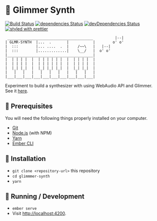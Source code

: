 # :musical_keyboard: Glimmer Synth

[![Build Status](https://travis-ci.org/jimenglish81/glimmer-synth.svg?branch=master)](https://travis-ci.org/jimenglish81/glimmer-synth)
[![dependencies Status](https://david-dm.org/jimenglish81/glimmer-synth/status.svg)](https://david-dm.org/jimenglish81/glimmer-synth)
[![devDependencies Status](https://david-dm.org/jimenglish81/glimmer-synth/dev-status.svg)](https://david-dm.org/jimenglish81/glimmer-synth?type=dev)
[![styled with prettier](https://img.shields.io/badge/styled_with-prettier-ff69b4.svg)](https://github.com/prettier/prettier)

```
 _______________________________________          |--|
| GLMR-SYNTH  |...  .       |           |        o' o'
|  :::        |... ....  .  |    /~~\   |   |--|
|  :::        |.............|    \__/   |  o' o'
|_______________________________________|
|  | | | |  |  | | | | | |  |  | | | |  |
|  | | | |  |  | | | | | |  |  | | | |  |
|  |_| |_|  |  |_| |_| |_|  |  |_| |_|  |
|   |   |   |   |   |   |   |   |   |   |
|___|___|___|___|___|___|___|___|___|___|
```

Experiment to build a synthesizer with using WebAudio API and Glimmer.
See it [here](https://glmr-synth.surge.sh).

## :musical_note: Prerequisites

You will need the following things properly installed on your computer.

* [Git](https://git-scm.com/)
* [Node.js](https://nodejs.org/) (with NPM)
* [Yarn](https://yarnpkg.com/en/)
* [Ember CLI](https://ember-cli.com/)

## :musical_note: Installation

* `git clone <repository-url>` this repository
* `cd glimmmer-synth`
* `yarn`

## :musical_note: Running / Development

* `ember serve`
* Visit [http://localhost:4200](http://localhost:4200).
